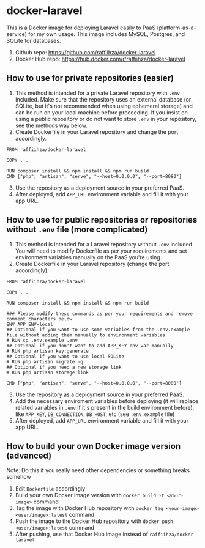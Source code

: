 # docker-laravel

This is a Docker image for deploying Laravel easily to PaaS (platform-as-a-service) for my own usage. This image includes MySQL, Postgres, and SQLite for databases.

1. Github repo: https://github.com/raffiihza/docker-laravel
2. Docker Hub repo: https://hub.docker.com/r/raffiihza/docker-laravel

## How to use for private repositories (easier)
1. This method is intended for a private Laravel repository with `.env` included. Make sure that the repository uses an external database (or SQLite, but it's not recommended when using ephemeral storage) and can be run on your local machine before proceeding. If you insist on using a public repository or do not want to store `.env` in your repository, see the methods way below.
2. Create Dockerfile in your Laravel repository and change the port accordingly.
```
FROM raffiihza/docker-laravel

COPY . .

RUN composer install && npm install && npm run build
CMD ["php", "artisan", "serve", "--host=0.0.0.0", "--port=8080"]
```
3. Use the repository as a deployment source in your preferred PaaS.
4. After deployed, add `APP_URL` environment variable and fill it with your app URL.

## How to use for public repositories or repositories without `.env` file (more complicated)
1. This method is intended for a Laravel repository without `.env` included. You will need to modify Dockerfile as per your requirements and set environment variables manually on the PaaS you're using.
2. Create Dockerfile in your Laravel repository (change the port accordingly).
```
FROM raffiihza/docker-laravel

COPY . .

RUN composer install && npm install && npm run build

### Please modify these commands as per your requirements and remove comment characters below
ENV APP_ENV=local
## Optional if you want to use some variables from the .env.example file without adding them manually to environment variables
# RUN cp .env.example .env
## Optional if you don't want to add APP_KEY env var manually
# RUN php artisan key:generate
## Optional if you want to use local SQLite
# RUN php artisan migrate -q
## Optional if you need a new storage link
# RUN php artisan storage:link

CMD ["php", "artisan", "serve", "--host=0.0.0.0", "--port=8080"]
```
3. Use the repository as a deployment source in your preferred PaaS.
4. Add the necessary enviroment variables before deploying (it will replace related variables in `.env` if it's present in the build environment before), like `APP_KEY`, `DB_CONNECTION`, `DB_HOST`, etc (see `.env.example` file)
5. After deployed, add `APP_URL` environment variable and fill it with your app URL.

## How to build your own Docker image version (advanced)
Note: Do this if you really need other dependencies or something breaks somehow

1. Edit `Dockerfile` accordingly
2. Build your own Docker image version with `docker build -t <your-image>` command
3. Tag the image with Docker Hub repository with `docker tag <your-image> <user/image>:latest` command
4. Push the image to the Docker Hub repository with `docker push <user/image>:latest` command
5. After pushing, use that Docker Hub image instead of `raffiihza/docker-laravel`
